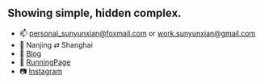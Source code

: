 ## Showing simple, hidden complex.


- 📫 <personal_sunyunxian@foxmail.com> or <work.sunyunxian@gmail.com>
- 📍  Nanjing ⇄ Shanghai
- :memo: [Blog](https://franksun2013.github.io/)
- :running: [RunningPage](https://hi-franksun.github.io/running_page/)
- :camera: [Instagram](https://www.instagram.com/franksun2021/)
